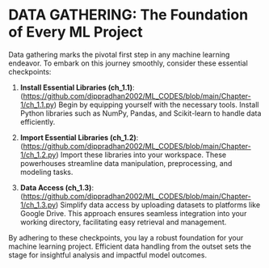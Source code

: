 # DATA GATHERING: The Foundation of Every ML Project

Data gathering marks the pivotal first step in any machine learning endeavor. To embark on this journey smoothly, consider these essential checkpoints:

1. **Install Essential Libraries (ch_1.1)**:(https://github.com/dippradhan2002/ML_CODES/blob/main/Chapter-1/ch_1.1.py) Begin by equipping yourself with the necessary tools. Install Python libraries such as NumPy, Pandas, and Scikit-learn to handle data efficiently.

2. **Import Essential Libraries (ch_1.2)**:(https://github.com/dippradhan2002/ML_CODES/blob/main/Chapter-1/ch_1.2.py) Import these libraries into your workspace. These powerhouses streamline data manipulation, preprocessing, and modeling tasks.

3. **Data Access (ch_1.3)**:(https://github.com/dippradhan2002/ML_CODES/blob/main/Chapter-1/ch_1.3.py) Simplify data access by uploading datasets to platforms like Google Drive. This approach ensures seamless integration into your working directory, facilitating easy retrieval and management.

By adhering to these checkpoints, you lay a robust foundation for your machine learning project. Efficient data handling from the outset sets the stage for insightful analysis and impactful model outcomes.
